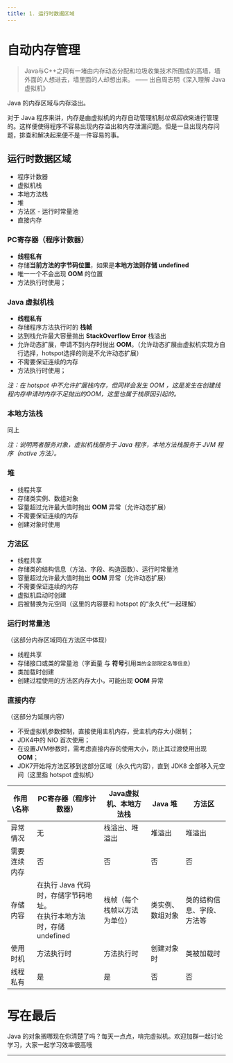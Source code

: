 ```yaml
---
title: 1. 运行时数据区域
---
```




# 自动内存管理

> Java与C++之间有一堵由内存动态分配和垃圾收集技术所围成的高墙，墙外面的人想进去，墙里面的人却想出来。
> —— 出自周志明《深入理解 Java 虚拟机》

Java 的内存区域与内存溢出。

对于 Java 程序来讲，内存是由虚拟机的内存自动管理机制*垃圾回收*来进行管理的。这样便使得程序不容易出现内存溢出和内存泄漏问题。但是一旦出现内存问题，排查和解决起来便不是一件容易的事。



## 运行时数据区域

- 程序计数器
- 虚拟机栈
- 本地方法栈
- 堆
- 方法区 - 运行时常量池
- 直接内存

### PC寄存器（程序计数器）

- **线程私有**
- 存储**当前方法的字节码位置**，如果是**本地方法则存储 undefined**
- 唯一一个不会出现 **OOM** 的位置
- 方法执行时使用；

### Java 虚拟机栈

- **线程私有**
- 存储程序方法执行时的 **栈帧**
- 达到栈允许最大容量抛出 **StackOverflow Error** 栈溢出
- 允许动态扩展，申请不到内存时抛出 **OOM**。（允许动态扩展由虚拟机实现方自行选择，hotspot选择的则是不允许动态扩展）
- 不需要保证连续的内存
- 方法执行时使用；

*注：在 hotspot 中不允许扩展栈内存，但同样会发生 OOM ，这是发生在创建线程内存申请时内存不足抛出的OOM，这里也属于栈原因引起的。*

### 本地方法栈

同上

*注：说明两者服务对象，虚拟机栈服务于 Java 程序，本地方法栈服务于 JVM 程序（native 方法）。*

### 堆

- 线程共享
- 存储类实例、数组对象
- 容量超过允许最大值时抛出 **OOM** 异常（允许动态扩展）
- 不需要保证连续的内存
- 创建对象时使用

### 方法区

- 线程共享
- 存储类的结构信息（方法、字段、构造函数）、运行时常量池
- 容量超过允许最大值时抛出 **OOM** 异常（允许动态扩展）
- 不需要保证连续的内存
- 虚拟机启动时创建
- 后被替换为元空间（这里的内容要和 hotspot 的“永久代“一起理解）

### 运行时常量池

（这部分内存区域同在方法区中体现）

- 线程共享
- 存储接口或类的常量池（字面量 与 **符号**引用`类的全部限定名等信息`）
- 类加载时创建
- 创建过程使用的方法区内存大小，可能出现 **OOM** 异常

### 直接内存

（这部分为延展内容）

- 不受虚拟机参数控制，直接使用主机内存，受主机内存大小限制；
- JDK4中的 NIO 首次使用；
- 在设置JVM参数时，需考虑直接内存的使用大小，防止其过渡使用出现 **OOM**；
- JDK7开始将方法区移到这部分区域（永久代内容），直到 JDK8 全部移入元空间（这里指 hotspot 虚拟机）



| 作用\名称    | PC寄存器（程序计数器）                                       | Java虚拟机、本地方法栈       | Java 堆          | 方法区                     |
| ------------ | ------------------------------------------------------------ | ---------------------------- | ---------------- | -------------------------- |
| 异常情况     | 无                                                           | 栈溢出、堆溢出               | 堆溢出           | 堆溢出                     |
| 需要连续内存 | 否                                                           | 否                           | 否               | 否                         |
| 存储内容     | 在执行 Java 代码时，存储字节码地址。<br>在执行本地方法时，存储 undefined | 栈帧（每个栈帧以方法为单位） | 类实例、数组对象 | 类的结构信息、字段、方法等 |
| 使用时机     | 方法执行时                                                   | 方法执行时                   | 创建对象时       | 类被加载时                 |
| 线程私有     | 是                                                           | 是                           | 否               | 否                         |



# 写在最后

Java 的对象搁哪现在你清楚了吗？每天一点点，啃完虚拟机。欢迎加群一起讨论学习，大家一起学习效率很高哦

---

